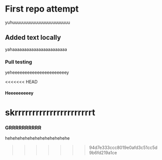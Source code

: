 # First repo attempt

yuhuuuuuuuuuuuuuuuuuuuuuuu

## Added text locally

yahaaaaaaaaaaaaaaaaaaaaaaa

### Pull testing
yeheeeeeeeeeeeeeeeeeeeeeey

<<<<<<< HEAD
#### Heeeeeeeeey
skrrrrrrrrrrrrrrrrrrrrrrt
=======
### GRRRRRRRRRR
hehehehehehehehehehehehehe
>>>>>>> 94d7e333ccc8019e0afd3c51cc5d9b6fd219a1ce

